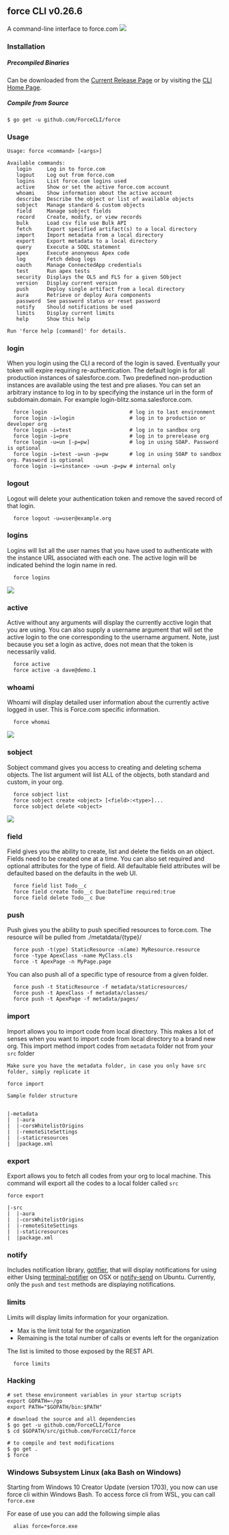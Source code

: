 ## force CLI v0.26.6

A command-line interface to force.com
![](https://travis-ci.org/ForceCLI/force.svg?branch=master)

### Installation

##### Precompiled Binaries

Can be downloaded from the [Current Release Page](https://github.com/ForceCLI/force/releases/latest) or by visiting the [CLI Home Page](http://force-cli.herokuapp.com/).

##### Compile from Source

    $ go get -u github.com/ForceCLI/force

### Usage

    Usage: force <command> [<args>]

    Available commands:
       login     Log in to force.com
       logout    Log out from force.com
       logins    List force.com logins used
       active    Show or set the active force.com account
       whoami    Show information about the active account
       describe  Describe the object or list of available objects
       sobject   Manage standard & custom objects
       field     Manage sobject fields
       record    Create, modify, or view records
       bulk      Load csv file use Bulk API
       fetch     Export specified artifact(s) to a local directory
       import    Import metadata from a local directory
       export    Export metadata to a local directory
       query     Execute a SOQL statement
       apex      Execute anonymous Apex code
       log       Fetch debug logs
       oauth     Manage ConnectedApp credentials
       test      Run apex tests
       security  Displays the OLS and FLS for a given SObject
       version   Display current version
       push      Deploy single artifact from a local directory
       aura      Retrieve or deploy Aura components
       password  See password status or reset password
       notify    Should notifications be used
       limits    Display current limits
       help      Show this help

    Run 'force help [command]' for details.

### login
When you login using the CLI a record of the login is saved. Eventually your token will expire requiring re-authentication. The default login is for all production instances of salesforce.com. Two predefined non-production instances are available using the test and pre aliases.  You can set an arbitrary instance to log in to by specifying the instance url in the form of subdomain.domain. For example login-blitz.soma.salesforce.com.

      force login                           # log in to last environment
      force login -i=login                  # log in to production or developer org
      force login -i=test                   # log in to sandbox org
      force login -i=pre                    # log in to prerelease org
      force login -u=un [-p=pw]             # log in using SOAP. Password is optional
      force login -i=test -u=un -p=pw       # log in using SOAP to sandbox org. Password is optional
      force login -i=<instance> -u=un -p=pw # internal only

### logout
Logout will delete your authentication token and remove the saved record of that login.

      force logout -u=user@example.org

### logins
Logins will list all the user names that you have used to authenticate with the instance URL associated with each one.  The active login will be indicated behind the login name in red.

      force logins

![](https://raw.githubusercontent.com/dcarroll/dcarroll.github.io/master/images/force/screenshot-191.png)

### active
Active without any arguments will display the currently acctive login that you are using. You can also supply a username argument that will set the active login to the one corresponding to the username argument. Note, just because you set a login as active, does not mean that the token is necessarily valid.

      force active
      force active -a dave@demo.1

### whoami
Whoami will display detailed user information about the currently active logged in user.  This is Force.com specific information.

      force whomai

![](https://raw.githubusercontent.com/dcarroll/dcarroll.github.io/master/images/force/screenshot-191%20copy.png)

### sobject
Sobject command gives you access to creating and deleting schema objects. The list argument will list ALL of the objects, both standard and custom, in your org.

      force sobject list
      force sobject create <object> [<field>:<type>]...
      force sobject delete <object>

![](https://raw.githubusercontent.com/dcarroll/dcarroll.github.io/master/images/force/screenshot-192.png)

### field
Field gives you the ability to create, list and delete the fields on an object. Fields need to be created one at a time. You can also set required and optional attributes for the type of field. All defaultable field attributes will be defaulted based on the defaults in the web UI.

      force field list Todo__c
      force field create Todo__c Due:DateTime required:true
      force field delete Todo__c Due

### push
Push gives you the ability to push specified resources to force.com.  The resource will be pulled from ./metatdata/{type}/

      force push -t(ype) StaticResource -n(ame) MyResource.resource
      force -type ApexClass -name MyClass.cls
      force -t ApexPage -n MyPage.page

You can also push all of a specific type of resource from a given folder.

      force push -t StaticResource -f metadata/staticresources/
      force push -t ApexClass -f metadata/classes/
      force push -t ApexPage -f metadata/pages/


### import
Import allows you to import code from local directory. This makes a lot of senses when you want to import code from local directory to a brand new org. This import method import codes from `metadata` folder not from your `src` folder


    Make sure you have the metadata folder, in case you only have src folder, simply replicate it

    force import

    Sample folder structure


    |-metadata
    |  |-aura
    |  |-corsWhitelistOrigins
    |  |-remoteSiteSettings
    |  |-staticresources
    |  |package.xml


### export
Export allows you to fetch all codes from your org to local machine. This command will export all the codes to a local folder called `src`

    force export

    |-src
    |  |-aura
    |  |-corsWhitelistOrigins
    |  |-remoteSiteSettings
    |  |-staticresources
    |  |package.xml


### notify
Includes notification library, [gotifier](https://github.com/ViViDboarder/gotifier), that will display notifications for using either Using [terminal-notifier](https://github.com/julienXX/terminal-notifier) on OSX or [notify-send](http://manpages.ubuntu.com/manpages/saucy/man1/notify-send.1.html) on Ubuntu. Currently, only the `push` and `test` methods are displaying notifications.

### limits
Limits will display limits information for your organization.
- Max is the limit total for the organization
- Remaining is the total number of calls or events left for the organization

The list is limited to those exposed by the REST API.

      force limits

### Hacking

    # set these environment variables in your startup scripts
    export GOPATH=~/go
    export PATH="$GOPATH/bin:$PATH"

    # download the source and all dependencies
    $ go get -u github.com/ForceCLI/force
    $ cd $GOPATH/src/github.com/ForceCLI/force

    # to compile and test modifications
    $ go get .
    $ force



### Windows Subsystem Linux (aka Bash on Windows)
Starting from Windows 10 Creator Update (version 1703), you now can use force cli within Windows Bash. To access force cli from WSL, you can call `force.exe`

For ease of use you can add the following simple alias

      alias force=force.exe
